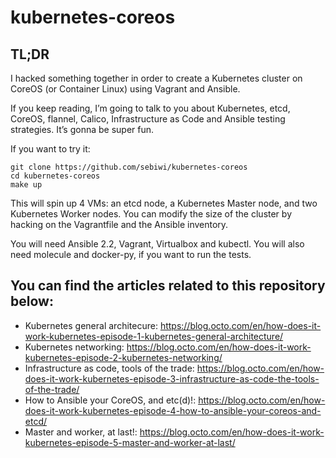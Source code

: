# kubernetes-coreos

## TL;DR

I hacked something together in order to create a Kubernetes cluster on CoreOS (or Container Linux) using Vagrant and Ansible.

If you keep reading, I’m going to talk to you about Kubernetes, etcd, CoreOS, flannel, Calico, Infrastructure as Code and Ansible testing strategies. It’s gonna be super fun.

If you want to try it:

    git clone https://github.com/sebiwi/kubernetes-coreos
    cd kubernetes-coreos
    make up

This will spin up 4 VMs: an etcd node, a Kubernetes Master node, and two Kubernetes Worker nodes. You can modify the size of the cluster by hacking on the Vagrantfile and the Ansible inventory.

You will need Ansible 2.2, Vagrant, Virtualbox and kubectl. You will also need molecule and docker-py, if you want to run the tests.

## You can find the articles related to this repository below:

- Kubernetes general architecure: https://blog.octo.com/en/how-does-it-work-kubernetes-episode-1-kubernetes-general-architecture/
- Kubernetes networking: https://blog.octo.com/en/how-does-it-work-kubernetes-episode-2-kubernetes-networking/
- Infrastructure as code, tools of the trade: https://blog.octo.com/en/how-does-it-work-kubernetes-episode-3-infrastructure-as-code-the-tools-of-the-trade/
- How to Ansible your CoreOS, and etc(d)!: https://blog.octo.com/en/how-does-it-work-kubernetes-episode-4-how-to-ansible-your-coreos-and-etcd/
- Master and worker, at last!: https://blog.octo.com/en/how-does-it-work-kubernetes-episode-5-master-and-worker-at-last/
